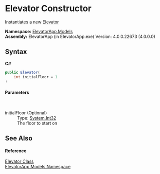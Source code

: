 # Elevator Constructor 
 

Instantiates a new <a href="T_ElevatorApp_Models_Elevator">Elevator</a>

**Namespace:**&nbsp;<a href="N_ElevatorApp_Models">ElevatorApp.Models</a><br />**Assembly:**&nbsp;ElevatorApp (in ElevatorApp.exe) Version: 4.0.0.22673 (4.0.0.0)

## Syntax

**C#**<br />
``` C#
public Elevator(
	int initialFloor = 1
)
```


#### Parameters
&nbsp;<dl><dt>initialFloor (Optional)</dt><dd>Type: <a href="http://msdn2.microsoft.com/en-us/library/td2s409d" target="_blank">System.Int32</a><br />The floor to start on</dd></dl>

## See Also


#### Reference
<a href="T_ElevatorApp_Models_Elevator">Elevator Class</a><br /><a href="N_ElevatorApp_Models">ElevatorApp.Models Namespace</a><br />